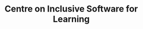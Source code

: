 ---
title: Centre on Inclusive Software for Learning
shortName: CISL
description: >-
  Optimizing K-12 educational experiences for the diverse needs of all
  students.
tags: []
link: http://cisl.cast.org/
order: 60
---